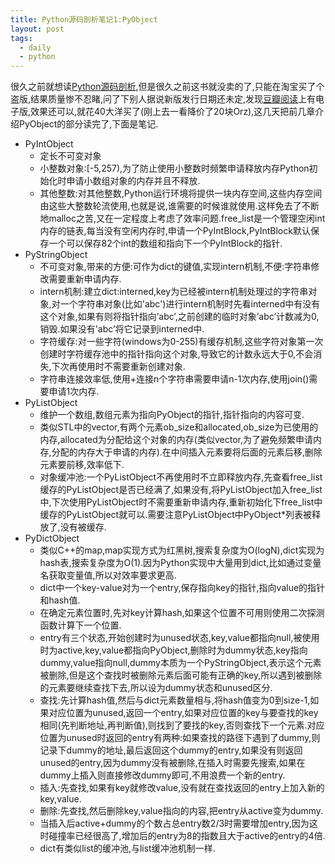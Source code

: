 ```yaml
---
title: Python源码剖析笔记1:PyObject 
layout: post
tags:
  - daily
  - python
---
```


很久之前就想读[Python源码剖析](http://book.douban.com/subject/3117898/),但是很久之前这书就没卖的了,只能在淘宝买了个盗版,结果质量惨不忍睹,问了下别人据说新版发行日期还未定,发现[豆瓣阅读](http://read.douban.com/ebook/1499455/?dcs=subject-einfo&dcm=douban&dct=3117898)上有电子版,效果还可以,就花40大洋买了(刚上去一看降价了20块Orz),这几天把前几章介绍PyObject的部分读完了,下面是笔记.

- PyIntObject
  - 定长不可变对象
  - 小整数对象:[-5,257),为了防止使用小整数时频繁申请释放内存Python初始化时申请小数组对象的内存并且不释放.
  - 其他整数:对其他整数,Python运行环境将提供一块内存空间,这些内存空间由这些大整数轮流使用,也就是说,谁需要的时候谁就使用.这样免去了不断地malloc之苦,又在一定程度上考虑了效率问题.free_list是一个管理空闲int内存的链表,每当没有空闲内存时,申请一个PyIntBlock,PyIntBlock默认保存一个可以保存82个int的数组和指向下一个PyIntBlock的指针.
- PyStringObject
  - 不可变对象,带来的方便:可作为dict的键值,实现intern机制,不便:字符串修改需要重新申请内存.
  - intern机制:建立dict:interned,key为已经被intern机制处理过的字符串对象,对一个字符串对象(比如'abc')进行intern机制时先看interned中有没有这个对象,如果有则将指针指向’abc’,之前创建的临时对象’abc’计数减为0,销毁.如果没有'abc’将它记录到interned中.
  - 字符缓存:对一些字符(windows为0-255)有缓存机制,这些字符对象第一次创建时字符缓存池中的指针指向这个对象,导致它的计数永远大于0,不会消失,下次再使用时不需要重新创建对象.
  - 字符串连接效率低,使用+连接n个字符串需要申请n-1次内存,使用join()需要申请1次内存.
- PyListObject
  - 维护一个数组,数组元素为指向PyObject的指针,指针指向的内容可变.
  - 类似STL中的vector,有两个元素ob_size和allocated,ob_size为已使用的内存,allocated为分配给这个对象的内存(类似vector,为了避免频繁申请内存,分配的内存大于申请的内存).在中间插入元素要将后面的元素后移,删除元素要前移,效率低下.
  - 对象缓冲池:一个PyListObject不再使用时不立即释放内存,先查看free_list缓存的PyListObject是否已经满了,如果没有,将PyListObject加入free_list中,下次使用PyListObject时不需要重新申请内存,重新初始化下free_list中缓存的PyListObject就可以.需要注意PyListObject中PyObject*列表被释放了,没有被缓存.
- PyDictObject
  - 类似C++的map,map实现方式为红黑树,搜索复杂度为O(logN),dict实现为hash表,搜索复杂度为O(1).因为Python实现中大量用到dict,比如通过变量名获取变量值,所以对效率要求更高.
  - dict中一个key-value对为一个entry,保存指向key的指针,指向value的指针和hash值.
  - 在确定元素位置时,先对key计算hash,如果这个位置不可用则使用二次探测函数计算下一个位置.
  - entry有三个状态,开始创建时为unused状态,key,value都指向null,被使用时为active,key,value都指向PyObject,删除时为dummy状态,key指向dummy,value指向null,dummy本质为一个PyStringObject,表示这个元素被删除,但是这个查找时被删除元素后面可能有正确的key,所以遇到被删除的元素要继续查找下去,所以设为dummy状态和unused区分.
  - 查找:先计算hash值,然后与dict元素数量相与,将hash值变为0到size-1,如果对应位置为unused,返回一个entry,如果对应位置的key与要查找的key相同(先判断地址,再判断值),则找到了要找的key,否则查找下一个元素.对应位置为unused时返回的entry有两种:如果查找的路径下遇到了dummy,则记录下dummy的地址,最后返回这个dummy的entry,如果没有则返回unused的entry,因为dummy没有被删除,在插入时需要先搜索,如果在dummy上插入则直接修改dummy即可,不用浪费一个新的entry.
  - 插入:先查找,如果有key就修改value,没有就在查找返回的entry上加入新的key,value.
  - 删除:先查找,然后删除key,value指向的内容,把entry从active变为dummy.
  - 当插入后active+dummy的个数占总entry数2/3时需要增加entry,因为这时碰撞率已经很高了,增加后的entry为8的指数且大于active的entry的4倍.
  - dict有类似list的缓冲池,与list缓冲池机制一样.